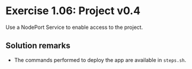 # Exercise 1.06: Project v0.4

Use a NodePort Service to enable access to the project.

## Solution remarks
- The commands performed to deploy the app are available in ```steps.sh```.